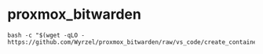 # proxmox_bitwarden

```
bash -c "$(wget -qLO - https://github.com/Wyrzel/proxmox_bitwarden/raw/vs_code/create_container.sh)"
```
